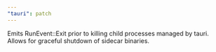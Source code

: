 ```yaml
---
"tauri": patch
---
```


Emits RunEvent::Exit prior to killing child processes managed by tauri.
Allows for graceful shutdown of sidecar binaries.
